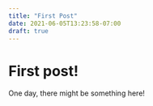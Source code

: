 ```yaml
---
title: "First Post"
date: 2021-06-05T13:23:58-07:00
draft: true
---
```


# First post!

One day, there might be something here!
